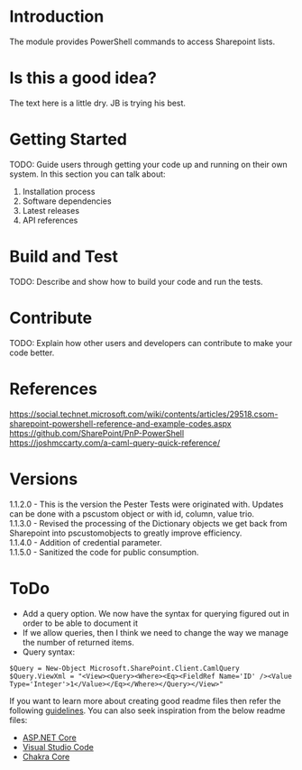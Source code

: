# Introduction
The module provides PowerShell commands to access Sharepoint lists.

# Is this a good idea?
The text here is a little dry.  JB is trying his best.

# Getting Started
TODO: Guide users through getting your code up and running on their own system. In this section you can talk about:
1.	Installation process
2.	Software dependencies
3.	Latest releases
4.	API references

# Build and Test
TODO: Describe and show how to build your code and run the tests. 

# Contribute
TODO: Explain how other users and developers can contribute to make your code better. 

# References
https://social.technet.microsoft.com/wiki/contents/articles/29518.csom-sharepoint-powershell-reference-and-example-codes.aspx  
https://github.com/SharePoint/PnP-PowerShell  
https://joshmccarty.com/a-caml-query-quick-reference/  

# Versions
1.1.2.0 - This is the version the Pester Tests were originated with.  Updates can be done with a pscustom object or with id, column, value trio.  
1.1.3.0 - Revised the processing of the Dictionary objects we get back from Sharepoint into pscustomobjects to greatly improve efficiency.  
1.1.4.0 - Addition of credential parameter.  
1.1.5.0 - Sanitized the code for public consumption.  

# ToDo
- Add a query option.  We now have the syntax for querying figured out in order to be able to document it
- If we allow queries, then I think we need to change the way we manage the number of returned items.
- Query syntax:

```
$Query = New-Object Microsoft.SharePoint.Client.CamlQuery
$Query.ViewXml = "<View><Query><Where><Eq><FieldRef Name='ID' /><Value Type='Integer'>1</Value></Eq></Where></Query></View>"
```

If you want to learn more about creating good readme files then refer the following [guidelines](https://www.visualstudio.com/en-us/docs/git/create-a-readme). You can also seek inspiration from the below readme files:
- [ASP.NET Core](https://github.com/aspnet/Home)
- [Visual Studio Code](https://github.com/Microsoft/vscode)
- [Chakra Core](https://github.com/Microsoft/ChakraCore)
